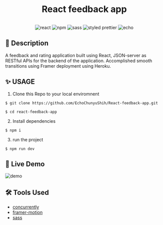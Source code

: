 <h1 align="center"> React feedback app</h1>
 <p align='center'>
   <a href="https://react-feedback-app-jet.vercel.app"><img alt="" src="https://img.shields.io/badge/TRY%20IT%20NOW-000000?style=for-the-badge&logo=vercel&logoColor=white"></a>  
</p>
<div align="center">
<img alt="react" src="https://img.shields.io/badge/React-000?&logo=react"/>  
<img alt="npm" src="https://img.shields.io/badge/NPM-blue?logo=npm"/>
<img alt="sass" src="https://img.shields.io/badge/SCSS-CC6699?&logo=Sass&logoColor=white">
<img alt="styled prettier" src="https://img.shields.io/badge/styled%20with-Prettier-yellow"/>
<img alt="echo" src="https://img.shields.io/badge/Made%20by-Echo-ff69b4"/>

</div>


## 📄 Description
A feedback and rating application built using React, JSON-server as RESTful APIs for the backend of the application.
Accomplished smooth transitions using Framer deployment using Heroku.

## ✨ USAGE

1. Clone this Repo to your local enviromnent

```
$ git clone https://github.com/EchoChunyuShih/React-feedback-app.git

$ cd react-feedback-app

```

2. Install dependencies

```
$ npm i
```

3. run the project

```
$ npm run dev
```

## 🥳 Live Demo

<img alt="demo" src="https://media.giphy.com/media/aO1o3Hz7gcmuUjXX1t/giphy.gif">

## 🛠 Tools Used

- [concurrently](https://www.npmjs.com/package/concurrently)
- [framer-motion](https://www.framer.com/motion/)
- [sass](https://www.npmjs.com/package/sass)
